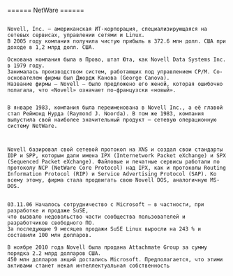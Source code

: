 ====== NetWare ======

<code>
Novell, Inc. — американская ИТ-корпорация, специализирующаяся на сетевых сервисах, управлении сетями и Linux. 
В 2005 году компания получила чистую прибыль в 372.6 млн долл. США при доходе в 1,2 млрд долл. США.
</code>

<code>
Основана компания была в Прово, штат Юта, как Novell Data Systems Inc. в 1979 году. 
Занималась производством систем, работающих под управлением CP/M. Со-основателем фирмы был Джордж Канова (George Canova). 
Название фирмы — Novell — было предложено его женой, которая ошибочно полагала, что «Novell» означает по-французски «новый».

В январе 1983, компания была переименована в Novell Inc., а её главой стал Реймонд Нурда (Raymond J. Noorda). 
В том же 1983, компания выпустила свой наиболее значительный продукт — сетевую операционную систему NetWare.

Novell базировал свой сетевой протокол на XNS и создал свои стандарты IDP и SPP, которым дали имена IPX 
(Internetwork Packet eXchange) и SPX (Sequenced Packet eXchange). 
Файловые и печатные сервисы работали по протоколу NCP (NetWare Core Protocol) над IPX, как и протоколы 
Routing Information Protocol (RIP) и Service Advertising Protocol (SAP). 
Ко всему этому, фирма стала продвигать свою Novell DOS, аналогичную MS-DOS.
</code>

<code>
03.11.06 Началось сотрудничество с Microsoft — в частности, при разработке и продаже SuSE, 
что вызвало недовольство части сообщества пользователей и разработчиков свободного ПО. 
За последующие 9 месяцев продажи SuSE Linux выросли на 243 % и составили 100 млн долларов.
</code>

<code>
В ноябре 2010 года Novell была продана Attachmate Group за сумму порядка 2.2 млрд долларов США. 
450 млн долларов акций достались Microsoft. Предполагается, что этими активами станет некая интеллектуальная собственность
</code>


